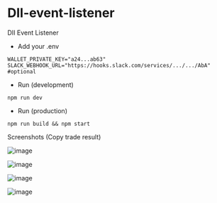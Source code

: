 # DII-event-listener

DII Event Listener

- Add your .env

```
WALLET_PRIVATE_KEY="a24...ab63"
SLACK_WEBHOOK_URL="https://hooks.slack.com/services/.../.../AbA" #optional
```

- Run (development)

```
npm run dev
```

- Run (production)

```
npm run build && npm start
```

Screenshots (Copy trade result)

![image](https://github.com/IXily/D2-event-listener/assets/22874642/bb58709c-c47d-47de-92d8-532c11dca570)

![image](https://github.com/IXily/D2-event-listener/assets/22874642/450c8161-c488-49ed-a8cd-2cb1ee60c077)

![image](https://github.com/IXily/D2-event-listener/assets/22874642/31e14113-7eeb-4044-a47f-da9442edadd3)

![image](https://github.com/IXily/D2-event-listener/assets/22874642/12143ccb-11d5-4539-892d-41536b032ebc)




